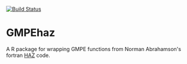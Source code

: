 [![Build Status](https://travis-ci.org/personlin/GMPEhaz.svg?branch=master)](https://travis-ci.org/personlin/GMPEhaz)

# GMPEhaz
A R package for wrapping GMPE functions from Norman Abrahamson's fortran [HAZ](https://github.com/abrahamson/HAZ) code.
